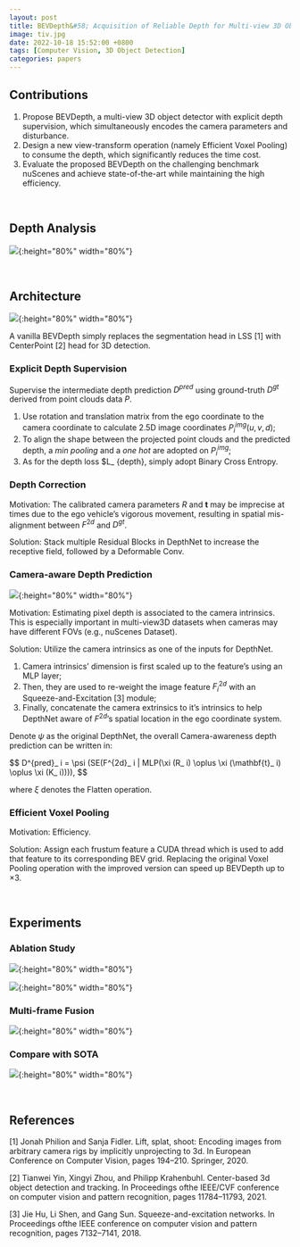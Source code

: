 ```yaml
---
layout: post
title: BEVDepth&#58; Acquisition of Reliable Depth for Multi-view 3D Object Detection
image: tiv.jpg
date: 2022-10-18 15:52:00 +0800
tags: [Computer Vision, 3D Object Detection]
categories: papers
---
```



## Contributions
1. Propose BEVDepth, a multi-view 3D object detector with explicit depth supervision, which simultaneously encodes the camera parameters and disturbance.
2. Design a new view-transform operation (namely Efficient Voxel Pooling) to consume the depth, which significantly reduces the time cost.
3. Evaluate the proposed BEVDepth on the challenging benchmark nuScenes and achieve state-of-the-art while maintaining the high efficiency.

<br/>

## Depth Analysis

![](https://github.com/Zanue/Zanue.github.io/raw/main/images/blog_img/bevdepth/bevdepth-depth.jpg){:height="80%" width="80%"}  

<br/>

## Architecture

![](https://github.com/Zanue/Zanue.github.io/raw/main/images/blog_img/bevdepth/bevdepth-framework.jpg){:height="80%" width="80%"}  


A vanilla BEVDepth simply replaces the segmentation head in LSS [1] with CenterPoint [2] head for 3D detection.

### Explicit Depth Supervision

Supervise the intermediate depth prediction $D^{pred}$ using ground-truth $D^{gt}$ derived from point clouds data $P$.

1. Use rotation and translation matrix from the ego coordinate to the camera coordinate to calculate 2.5D image coordinates $P_ {i}^{img} (u, v, d)$;
2. To align the shape between the projected point clouds and the predicted depth, a *min pooling* and a *one hot* are adopted on $P_ {i}^{img}$;
3. As for the depth loss $L_ {depth}, simply adopt Binary Cross Entropy.

### Depth Correction

Motivation: The calibrated camera parameters $R$ and $\mathbf{t}$ may be imprecise at times due to the ego vehicle’s vigorous movement, resulting in spatial mis-alignment between $F^{2d}$ and $D^{gt}$.

Solution: Stack multiple Residual Blocks in DepthNet to increase the receptive field, followed by a Deformable Conv.

### Camera-aware Depth Prediction

![](https://github.com/Zanue/Zanue.github.io/raw/main/images/blog_img/bevdepth/bevdepth-fig34.jpg){:height="80%" width="80%"}  


Motivation: Estimating pixel depth is associated to the camera intrinsics. This is especially important in multi-view3D datasets when cameras may have different FOVs (e.g., nuScenes Dataset).

Solution: Utilize the camera intrinsics as one of the inputs for DepthNet.

1. Camera intrinsics’ dimension is first scaled up to the feature’s using an MLP layer;
2. Then, they are used to re-weight the image feature $F^{2d}_ i$ with an Squeeze-and-Excitation [3] module;
3. Finally, concatenate the camera extrinsics to it’s intrinsics to help DepthNet aware of $F^{2d}$’s spatial location in the ego coordinate system.

Denote $\psi$ as the original DepthNet, the overall Camera-awareness depth prediction can be written in:

<p>
$$
D^{pred}_ i = \psi (SE(F^{2d}_ i | MLP(\xi (R_ i) \oplus \xi (\mathbf{t}_ i) \oplus \xi (K_ i)))),
$$
</p>

where $\xi$ denotes the Flatten operation.

### Efficient Voxel Pooling

Motivation: Efficiency.

Solution: Assign each frustum feature a CUDA thread which is used to add that feature to its corresponding BEV grid. Replacing the original Voxel Pooling operation with the improved version can speed up BEVDepth up to $\times 3$.

<br/>


## Experiments

### Ablation Study

![](https://github.com/Zanue/Zanue.github.io/raw/main/images/blog_img/bevdepth/bevdepth-tab12.jpg){:height="80%" width="80%"}  


![](https://github.com/Zanue/Zanue.github.io/raw/main/images/blog_img/bevdepth/bevdepth-fig5tab3.jpg){:height="80%" width="80%"}  


### Multi-frame Fusion

![](https://github.com/Zanue/Zanue.github.io/raw/main/images/blog_img/bevdepth/bevdepth-fusion.jpg){:height="80%" width="80%"}  


### Compare with SOTA

![](https://github.com/Zanue/Zanue.github.io/raw/main/images/blog_img/bevdepth/bevdepth-comparison.jpg){:height="80%" width="80%"}  


<br/>

## References
[1] Jonah Philion and Sanja Fidler. Lift, splat, shoot: Encoding images from arbitrary camera rigs by implicitly unprojecting to 3d. In European Conference on Computer Vision, pages 194–210. Springer, 2020.

[2] Tianwei Yin, Xingyi Zhou, and Philipp Krahenbuhl. Center-based 3d object detection and tracking. In Proceedings ofthe IEEE/CVF conference on computer vision and pattern recognition, pages 11784–11793, 2021.

[3] Jie Hu, Li Shen, and Gang Sun. Squeeze-and-excitation networks. In Proceedings ofthe IEEE conference on computer vision and pattern recognition, pages 7132–7141, 2018.